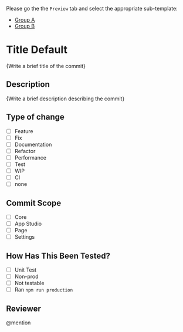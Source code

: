 Please go the the `Preview` tab and select the appropriate sub-template:

* [Group A](?expand=1&template=tempalte1.md)
* [Group B](?expand=1&template=tempalte2.md)

# Title Default
{Write a brief title of the commit}
## Description
{Write a brief description describing the commit}

## Type of change
- [ ] Feature
- [ ] Fix
- [ ] Documentation
- [ ] Refactor
- [ ] Performance
- [ ] Test
- [ ] WIP
- [ ] CI
- [ ] none
## Commit Scope
- [ ] Core
- [ ] App Studio
- [ ] Page
- [ ] Settings

## How Has This Been Tested?
- [ ] Unit Test
- [ ] Non-prod
- [ ] Not testable
- [ ] Ran `npm run production`

## Reviewer
@mention
